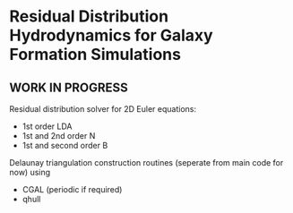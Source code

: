 # Residual Distribution Hydrodynamics for Galaxy Formation Simulations
## WORK IN PROGRESS
Residual distribution solver for 2D Euler equations:
- 1st order LDA 
- 1st and 2nd order N
- 1st and second order B

Delaunay triangulation construction routines (seperate from main code for now) using
- CGAL (periodic if required)
- qhull

